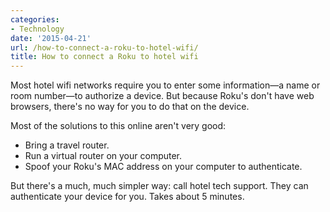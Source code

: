 ```yaml
---
categories:
- Technology
date: '2015-04-21'
url: /how-to-connect-a-roku-to-hotel-wifi/
title: How to connect a Roku to hotel wifi
---
```


Most hotel wifi networks require you to enter some information&mdash;a name or room number&mdash;to authorize a device. But because Roku's don't have web browsers, there's no way for you to do that on the device.

Most of the solutions to this online aren't very good:

* Bring a travel router.
* Run a virtual router on your computer.
* Spoof your Roku's MAC address on your computer to authenticate.

But there's a much, much simpler way: call hotel tech support. They can authenticate your device for you. Takes about 5 minutes.